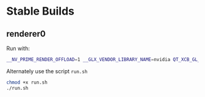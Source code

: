 # Stable Builds

## renderer0
Run with:
```bash
__NV_PRIME_RENDER_OFFLOAD=1 __GLX_VENDOR_LIBRARY_NAME=nvidia QT_XCB_GL_INTEGRATION=xcb_glx ./renderer-x86_64
```

Alternately use the script `run.sh`
```bash
chmod +x run.sh
./run.sh
```

